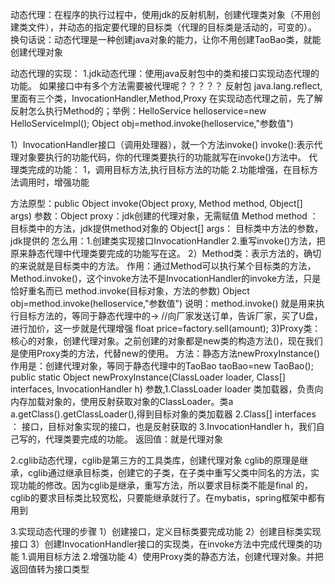 动态代理：在程序的执行过程中，使用jdk的反射机制，创建代理类对象（不用创建类文件），并动态的指定要代理的目标类（代理的目标类是活动的，可变的）。
换句话说：动态代理是一种创建java对象的能力，让你不用创建TaoBao类，就能创建代理对象

动态代理的实现：
1.jdk动态代理：使用java反射包中的类和接口实现动态代理的功能。   如果接口中有多个方法需要被代理呢？？？？？
反射包 java.lang.reflect,里面有三个类，InvocationHandler,Method,Proxy
在实现动态代理之前，先了解反射怎么执行Method的；举例：HelloService helloservice=new HelloServiceImpl();
Object obj=method.invoke(helloservice,"参数值")

1）InvocationHandler接口（调用处理器），就一个方法invoke()
invoke():表示代理对象要执行的功能代码，你的代理类要执行的功能就写在invoke()方法中。
代理类完成的功能：
1，调用目标方法,执行目标方法的功能
2.功能增强，在目标方法调用时，增强功能

方法原型：public Object invoke(Object proxy, Method method, Object[] args)
参数：Object proxy：jdk创建的代理对象，无需赋值
     Method method ： 目标类中的方法，jdk提供method对象的
     Object[] args： 目标类中方法的参数，jdk提供的
怎么用：1.创建类实现接口InvocationHandler
2.重写invoke()方法，把原来静态代理中代理类要完成的功能写在这。
2）Method类：表示方法的，确切的来说就是目标类中的方法。
   作用：通过Method可以执行某个目标类的方法，Method.invoke()，这个invoke方法不是InvocationHandler的invoke方法，只是恰好重名而已
   method.invoke(目标对象，方法的参数)
   Object obj=method.invoke(helloservice,"参数值")
说明：method.invoke() 就是用来执行目标方法的，等同于静态代理中的->
//向厂家发送订单，告诉厂家，买了U盘，进行加价，这一步就是代理增强
float price=factory.sell(amount);
3)Proxy类：核心的对象，创建代理对象。之前创建的对象都是new类的构造方法()，现在我们是使用Proxy类的方法，代替new的使用。
  方法：静态方法newProxyInstance()
  作用是：创建代理对象，等同于静态代理中的TaoBao taoBao=new TaoBao();
    public static Object newProxyInstance(ClassLoader loader,
    Class<?>[] interfaces,
    InvocationHandler h)
  参数,1.ClassLoader loader 类加载器，负责向内存加载对象的，使用反射获取对象的ClassLoader。类a a.getClass().getClassLoader(),得到目标对象的类加载器
  2.Class<?>[] interfaces ： 接口，目标对象实现的接口，也是反射获取的
  3.InvocationHandler h，我们自己写的，代理类要完成的功能。
  返回值：就是代理对象

2.cglib动态代理，cglib是第三方的工具类库，创建代理对象
cglib的原理是继承，cglib通过继承目标类，创建它的子类，在子类中重写父类中同名的方法，实现功能的修改。因为cglib是继承，重写方法，所以要求目标类不能是final
的，cglib的要求目标类比较宽松，只要能继承就行了。在mybatis，spring框架中都有用到


3.实现动态代理的步骤
1）创建接口，定义目标类要完成功能
2）创建目标类实现接口
3）创建InvocationHandler接口的实现类，在invoke方法中完成代理类的功能
  1.调用目标方法
  2.增强功能
4）使用Proxy类的静态方法，创建代理对象。并把返回值转为接口类型
